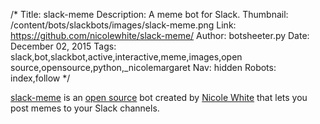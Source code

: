 /*
Title: slack-meme
Description: A meme bot for Slack.
Thumbnail: /content/bots/slackbots/images/slack-meme.png
Link: https://github.com/nicolewhite/slack-meme/
Author: botsheeter.py
Date: December 02, 2015
Tags: slack,bot,slackbot,active,interactive,meme,images,open source,opensource,python,_nicolemargaret
Nav: hidden
Robots: index,follow
*/

[slack-meme](https://github.com/nicolewhite/slack-meme/) is an [open source](https://github.com/nicolewhite/slack-meme/) bot created by [Nicole White](https://twitter.com/_nicolemargaret) that lets you post memes to your Slack channels.


